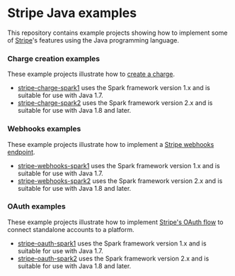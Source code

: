 # Stripe Java examples

This repository contains example projects showing how to implement some of [Stripe](https://stripe.com)'s features using the Java programming language.

### Charge creation examples

These example projects illustrate how to [create a charge](https://stripe.com/docs/tutorials/charges).

- [stripe-charge-spark1](./stripe-charge-spark1) uses the Spark framework version 1.x and is suitable for use with Java 1.7.
- [stripe-charge-spark2](./stripe-charge-spark2) uses the Spark framework version 2.x and is suitable for use with Java 1.8 and later.

### Webhooks examples

These example projects illustrate how to implement a [Stripe webhooks endpoint](https://stripe.com/docs/webhooks).

- [stripe-webhooks-spark1](./stripe-webhooks-spark1) uses the Spark framework version 1.x and is suitable for use with Java 1.7.
- [stripe-webhooks-spark2](./stripe-webhooks-spark2) uses the Spark framework version 2.x and is suitable for use with Java 1.8 and later.

### OAuth examples

These example projects illustrate how to implement [Stripe's OAuth flow](https://stripe.com/docs/connect/standalone-accounts) to connect standalone accounts to a platform.

- [stripe-oauth-spark1](./stripe-oauth-spark1) uses the Spark framework version 1.x and is suitable for use with Java 1.7.
- [stripe-oauth-spark2](./stripe-oauth-spark2) uses the Spark framework version 2.x and is suitable for use with Java 1.8 and later.
